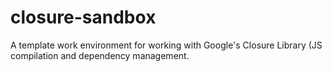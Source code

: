 closure-sandbox
===============

A template work environment for working with Google's Closure Library (JS compilation and dependency management.
